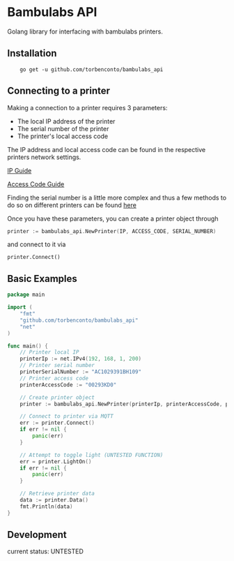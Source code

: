 # Bambulabs API

Golang library for interfacing with bambulabs printers.

## Installation
```
    go get -u github.com/torbenconto/bambulabs_api
```

## Connecting to a printer
Making a connection to a printer requires 3 parameters:
- The local IP address of the printer
- The serial number of the printer
- The printer's local access code

The IP address and local access code can be found in the respective printers network settings.

[IP Guide](https://intercom.help/octoeverywhere/en/articles/9034934-find-your-bambu-lab-printer-ip-address)

[Access Code Guide](https://intercom.help/octoeverywhere/en/articles/9028357-find-your-bambu-lab-printer-access-code)


Finding the serial number is a little more complex and thus a few methods to do so on different printers can be found [here](https://wiki.bambulab.com/en/general/find-sn)

Once you have these parameters, you can create a printer object through 
```go
printer := bambulabs_api.NewPrinter(IP, ACCESS_CODE, SERIAL_NUMBER)
```
and connect to it via
```
printer.Connect()
```

## Basic Examples

```go
package main

import (
	"fmt"
	"github.com/torbenconto/bambulabs_api"
	"net"
)

func main() {
	// Printer local IP 
	printerIp := net.IPv4(192, 168, 1, 200)
	// Printer serial number
	printerSerialNumber := "AC1029391BH109"
	// Printer access code
	printerAccessCode := "00293KD0"

	// Create printer object
	printer := bambulabs_api.NewPrinter(printerIp, printerAccessCode, printerSerialNumber)

	// Connect to printer via MQTT
	err := printer.Connect()
	if err != nil {
		panic(err)
    }

	// Attempt to toggle light (UNTESTED FUNCTION)
	err = printer.LightOn()
	if err != nil {
		panic(err)
	}

	// Retrieve printer data
	data := printer.Data()
	fmt.Println(data)
}

```

## Development
current status: UNTESTED

